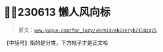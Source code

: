 # 🎨😋230613 懒人风向标

> 原文：[`www.yuque.com/for_lazy/xkrm14/eb1seryb7il0zq75`](https://www.yuque.com/for_lazy/xkrm14/eb1seryb7il0zq75)

【中括号】指的是分类，下方帖子才是正文哈

